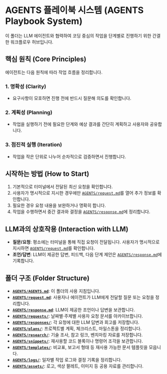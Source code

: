 # AGENTS 플레이북 시스템 (AGENTS Playbook System)

이 폴더는 LLM 에이전트와 협력하여 코딩 중심의 작업을 단계별로 진행하기 위한 간결한 워크플로우 허브입니다.

## 핵심 원칙 (Core Principles)

에이전트는 다음 원칙에 따라 작업 흐름을 정리합니다.

### 1. 명확성 (Clarity)

- 요구사항이 모호하면 진행 전에 반드시 질문해 의도를 확인합니다.

### 2. 계획성 (Planning)

- 작업을 실행하기 전에 필요한 단계와 예상 결과를 간단히 계획하고 사용자와 공유합니다.

### 3. 점진적 실행 (Iteration)

- 작업을 작은 단위로 나누어 순차적으로 검증하면서 진행합니다.

## 시작하는 방법 (How to Start)

1. 기본적으로 터미널에서 전달된 최신 요청을 확인합니다.
2. 사용자가 명시적으로 지시한 경우에만 [`AGENTS/request.md`](./request.md)를 열어 추가 정보를 확인합니다.
3. 필요한 경우 요청 내용을 보완하거나 명확히 합니다.
4. 작업을 수행하면서 중간 결과와 결정을 [`AGENTS/response.md`](./response.md)에 정리합니다.

## LLM과의 상호작용 (Interaction with LLM)

- **질문/요청**: 평소에는 터미널을 통해 직접 요청이 전달됩니다. 사용자가 명시적으로 지시하면 [`AGENTS/request.md`](./request.md)를 확인합니다.
- **조언/답변**: LLM이 제공한 답변, 피드백, 다음 단계 제안은 [`AGENTS/response.md`](./response.md)에 기록합니다.

## 폴더 구조 (Folder Structure)

- **[`AGENTS/AGENTS.md`](./AGENTS.md)**: 이 폴더의 사용 지침입니다.
- **[`AGENTS/request.md`](./request.md)**: 사용자나 에이전트가 LLM에게 전달할 질문 또는 요청을 정리합니다.
- **[`AGENTS/response.md`](./response.md)**: LLM이 제공한 조언이나 답변을 보관합니다.
- **[`AGENTS/requests/`](./requests/)**: 날짜별·주제별 사용자 요청 문서를 아카이브합니다.
- **[`AGENTS/responses/`](./responses/)**: 각 요청에 대한 LLM 답변과 회고를 저장합니다.
- **[`AGENTS/plans/`](./plans/)**: 프로젝트별 계획, 체크리스트, 마일스톤을 정리합니다.
- **[`AGENTS/research/`](./research/)**: 기술 조사, 참고 링크, 벤치마킹 자료를 저장합니다.
- **[`AGENTS/snippets/`](./snippets/)**: 재사용할 코드 블록이나 명령어 조각을 보관합니다.
- **[`AGENTS/templates/`](./templates/)**: 비교표, 보고서 형태 등 재사용 가능한 문서 템플릿을 모읍니다.
- **[`AGENTS/logs/`](./logs/)**: 일자별 작업 로그와 결정 기록을 정리합니다.
- **[`AGENTS/assets/`](./assets/)**: 로고, 색상 팔레트, 이미지 등 공용 자료를 관리합니다.
